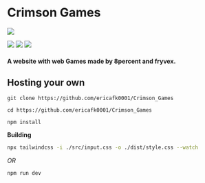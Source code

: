 # Crimson Games

![](https://media.discordapp.net/attachments/1176571299326349367/1191433196391374848/serpentbyte.png?ex=65a56ba1&is=6592f6a1&hm=ad620e783cc0754b6c1ae438927fa0e2f867817aeedb2baa95ee8686ced2dde3&=&format=webp&quality=lossless&width=228&height=243)

![](https://img.shields.io/github/stars/ericafk0001/Crimson_Games) ![](https://img.shields.io/github/forks/ericafk0001/Crimson_Games) ![](https://img.shields.io/github/issues/ericafk0001/Crimson_Games)

#### A website with web Games made by 8percent and fryvex.


## Hosting your own
`
git clone https://github.com/ericafk0001/Crimson_Games
`

`
cd https://github.com/ericafk0001/Crimson_Games
`

`npm install`

**Building**

```bash
npx tailwindcss -i ./src/input.css -o ./dist/style.css --watch
```
*OR*
```bash
npm run dev
```
